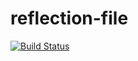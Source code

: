 reflection-file
===============

[![Build Status](https://travis-ci.org/funkyproject/reflection-file.png)](https://travis-ci.org/funkyproject/reflection-file)